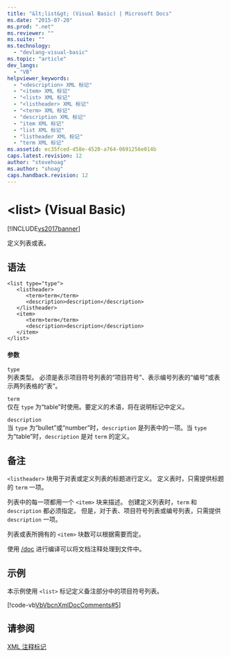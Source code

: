 ```yaml
---
title: "&lt;list&gt; (Visual Basic) | Microsoft Docs"
ms.date: "2015-07-20"
ms.prod: ".net"
ms.reviewer: ""
ms.suite: ""
ms.technology: 
  - "devlang-visual-basic"
ms.topic: "article"
dev_langs: 
  - "VB"
helpviewer_keywords: 
  - "<description> XML 标记"
  - "<item> XML 标记"
  - "<list> XML 标记"
  - "<listheader> XML 标记"
  - "<term> XML 标记"
  - "description XML 标记"
  - "item XML 标记"
  - "list XML 标记"
  - "listheader XML 标记"
  - "term XML 标记"
ms.assetid: ec35fced-d58e-4520-a764-0691256e014b
caps.latest.revision: 12
author: "stevehoag"
ms.author: "shoag"
caps.handback.revision: 12
---
```

# &lt;list&gt; (Visual Basic)
[!INCLUDE[vs2017banner](../../../visual-basic/includes/vs2017banner.md)]

定义列表或表。  
  
## 语法  
  
```  
<list type="type">  
   <listheader>  
      <term>term</term>  
      <description>description</description>  
   </listheader>  
   <item>  
      <term>term</term>  
      <description>description</description>  
   </item>  
</list>  
```  
  
#### 参数  
 `type`  
 列表类型。  必须是表示项目符号列表的“项目符号”、表示编号列表的“编号”或表示两列表格的“表”。  
  
 `term`  
 仅在 `type` 为“table”时使用。要定义的术语，将在说明标记中定义。  
  
 `description`  
 当 `type` 为“bullet”或“number”时，`description` 是列表中的一项。当 `type` 为“table”时，`description` 是对 `term` 的定义。  
  
## 备注  
 `<listheader>` 块用于对表或定义列表的标题进行定义。  定义表时，只需提供标题的 `term` 一项。  
  
 列表中的每一项都用一个 `<item>` 块来描述。  创建定义列表时，`term` 和 `description` 都必须指定。  但是，对于表、项目符号列表或编号列表，只需提供 `description` 一项。  
  
 列表或表所拥有的 `<item>` 块数可以根据需要而定。  
  
 使用 [\/doc](../../../visual-basic/reference/command-line-compiler/doc.md) 进行编译可以将文档注释处理到文件中。  
  
## 示例  
 本示例使用 `<list>` 标记定义备注部分中的项目符号列表。  
  
 [!code-vb[VbVbcnXmlDocComments#5](../../../visual-basic/language-reference/xmldoc/codesnippet/VisualBasic/list_1.vb)]  
  
## 请参阅  
 [XML 注释标记](../../../visual-basic/language-reference/xmldoc/recommended-xml-tags-for-documentation-comments.md)